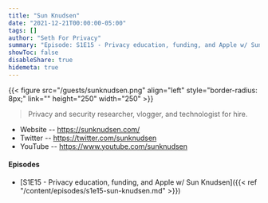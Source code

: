 ```yaml
---
title: "Sun Knudsen"
date: "2021-12-21T00:00:00-05:00"
tags: []
author: "Seth For Privacy"
summary: "Episode: S1E15 - Privacy education, funding, and Apple w/ Sun Knudsen"
showToc: false
disableShare: true
hidemeta: true
---
```


{{< figure src="/guests/sunknudsen.png" align="left" style="border-radius: 8px;" link="" height="250" width="250" >}}

> Privacy and security researcher, vlogger, and technologist for hire.

- Website -- https://sunknudsen.com/
- Twitter -- https://twitter.com/sunknudsen
- YouTube -- https://www.youtube.com/sunknudsen

#### Episodes

- [S1E15 - Privacy education, funding, and Apple w/ Sun Knudsen]({{< ref "/content/episodes/s1e15-sun-knudsen.md" >}})
